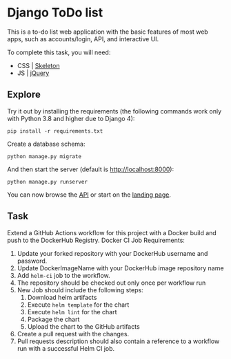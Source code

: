 # Django ToDo list

This is a to-do list web application with the basic features of most web apps, such as accounts/login, API, and interactive UI. 

To complete this task, you will need:

- CSS | [Skeleton](http://getskeleton.com/)
- JS  | [jQuery](https://jquery.com/)

## Explore

Try it out by installing the requirements (the following commands work only with Python 3.8 and higher due to Django 4):

```
pip install -r requirements.txt
```

Create a database schema:

```
python manage.py migrate
```

And then start the server (default is <http://localhost:8000>):

```
python manage.py runserver
```

You can now browse the [API](http://localhost:8000/api/) or start on the [landing page](http://localhost:8000/).

## Task

Extend a GitHub Actions workflow for this project with a Docker build and push to the DockerHub Registry.
Docker CI Job Requirements:

1. Update your forked repository with your DockerHub username and password.
2. Update DockerImageName with your DockerHub image repository name
3. Add `helm-ci` job to the workflow.
4. The repository should be checked out only once per workflow run
5. New Job should include the following steps:
    1. Download helm artifacts
    1. Execute `helm template` for the chart
    1. Execute `helm lint` for the chart
    1. Package the chart
    1. Upload the chart to the GitHub artifacts
6. Create a pull request with the changes.
7. Pull requests description should also contain a reference to a workflow run with a successful Helm CI job.
